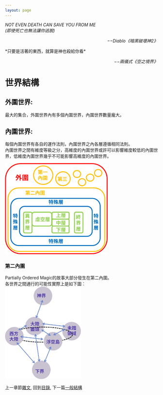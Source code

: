 ```yaml
---
layout: page
---
```



*NOT EVEN DEATH CAN SAVE YOU FROM ME*  
*(即使死亡也無法讓你逃脫)*  
<p align="right"><i>−−Diablo《暗黑破壞神2》</i></p>
*只要是活著的東西，就算是神也殺給你看*  
<p align="right"><i>−−兩儀式《空之境界》</i></p>

# 世界結構
## 外圍世界:
最大的集合，外圍世界內有多個內圍世界，內圍世界數量龐大。  

## 內圍世界:  
每個內圍世界有各自的運作法則，內圍世界之內各層遵循相同法則。  
內圍世界之間有維度等級之分，高維度的內圍世界或許可以影響維度較低的內圍世界，低維度內圍世界幾乎不可能影響高維度的內圍世界。  

<img src="./Universe.svg" Height="300" />

### 第二內圍
Partially Ordered Magic的故事大部分發生在第二內圍。  
各世界之間通行的可能性實際上是如下圖：  
<img src="./Universe-SecondInside.svg" Width="250" />


上一章節[雜文](../Ch2/Docs), 
回到[目錄](/Novel/Setting/#ch-3-god-view), 
下一篇[一般結構](./General)